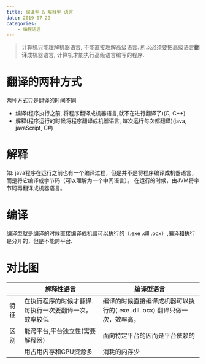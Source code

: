 ```yaml
---
title: 编译型 & 解释型 语言
date: 2019-07-29
categories:
    - 编程语言
---
```



> 计算机只能理解机器语言, 不能直接理解高级语言. 所以必须要把高级语言**翻译**成机器语言, 计算机才能执行高级语言编写的程序.

# 翻译的两种方式


两种方式只是翻译的时间不同

+ 编译(程序执行之前, 将程序翻译成机器语言,就不在进行翻译了)(C, C++)
+ 解释(程序运行的时候将程序翻译成机器语言, 每次运行每次都翻译)(java, javaScript, C#)

<!-- more --> 
# 解释
如: java程序在运行之前也有一个编译过程，但是并不是将程序编译成机器语言，而是将它编译成字节码（可以理解为一个中间语言）。
在运行的时候，由JVM将字节码再翻译成机器语言。

# 编译
编译型就是编译的时候直接编译成机器可以执行的（.exe .dll .ocx）,编译和执行是分开的，但是不能跨平台.



# 对比图

|       |解释性语言|编译型语言 |
|------ | -------- | --------- |
| 特征 | 在执行程序的时候才翻译. 每执行一次要翻译一次，效率较低 | 编译的时候直接编译成机器可以执行的(.exe .dll .ocx) 翻译只做一次，效率高。 |
|  区别  | 能跨平台,平台独立性(需要解释器) | 面向特定平台的因而是平台依赖的 |
|    | 用占用内存和CPU资源多 | 消耗的内存少 |



